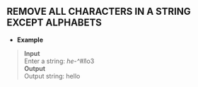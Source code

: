 ## REMOVE ALL CHARACTERS IN A STRING EXCEPT ALPHABETS      

* **Example**     

> **Input**    
> Enter a string: *he-^#l*lo3        
> **Output**     
> Output string: hello     


